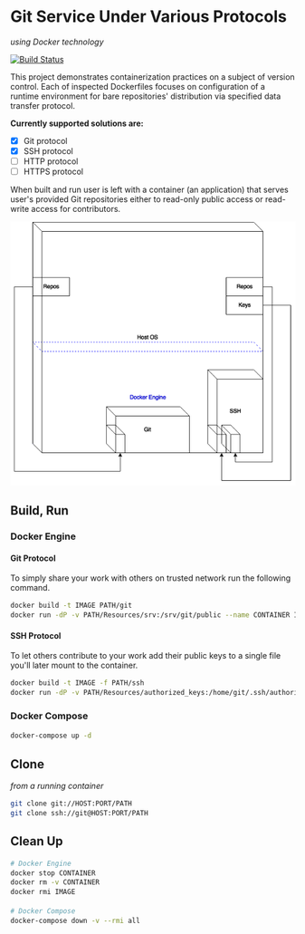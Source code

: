 # Git Service Under Various Protocols
_using Docker technology_

[![Build Status](https://travis-ci.org/felicio/Git.svg?branch=master)](https://travis-ci.org/felicio/Git)

This project demonstrates containerization practices on a subject of version control. Each of inspected Dockerfiles focuses on configuration of a runtime environment for bare repositories' distribution via specified data transfer protocol.

__Currently supported solutions are:__
- [x] Git protocol
- [x] SSH protocol
- [ ] HTTP protocol
- [ ] HTTPS protocol

When built and run user is left with a container (an application) that serves user's provided Git repositories either to read-only public access or read-write access for contributors.

![Project's diagram](Resources/git.png)

## Build, Run
### Docker Engine
#### Git Protocol

To simply share your work with others on trusted network run the following command.
```bash
docker build -t IMAGE PATH/git
docker run -dP -v PATH/Resources/srv:/srv/git/public --name CONTAINER IMAGE
```

#### SSH Protocol

To let others contribute to your work add their public keys to a single file you'll later mount to the container.
```bash
docker build -t IMAGE -f PATH/ssh
docker run -dP -v PATH/Resources/authorized_keys:/home/git/.ssh/authorized_keys -v PATH/Resources/srv:/srv/git/private --name CONTAINER IMAGE
```

### Docker Compose

```bash
docker-compose up -d
```

## Clone
_from a running container_

```bash
git clone git://HOST:PORT/PATH
git clone ssh://git@HOST:PORT/PATH
```

## Clean Up
```bash
# Docker Engine
docker stop CONTAINER
docker rm -v CONTAINER
docker rmi IMAGE

# Docker Compose
docker-compose down -v --rmi all
```
